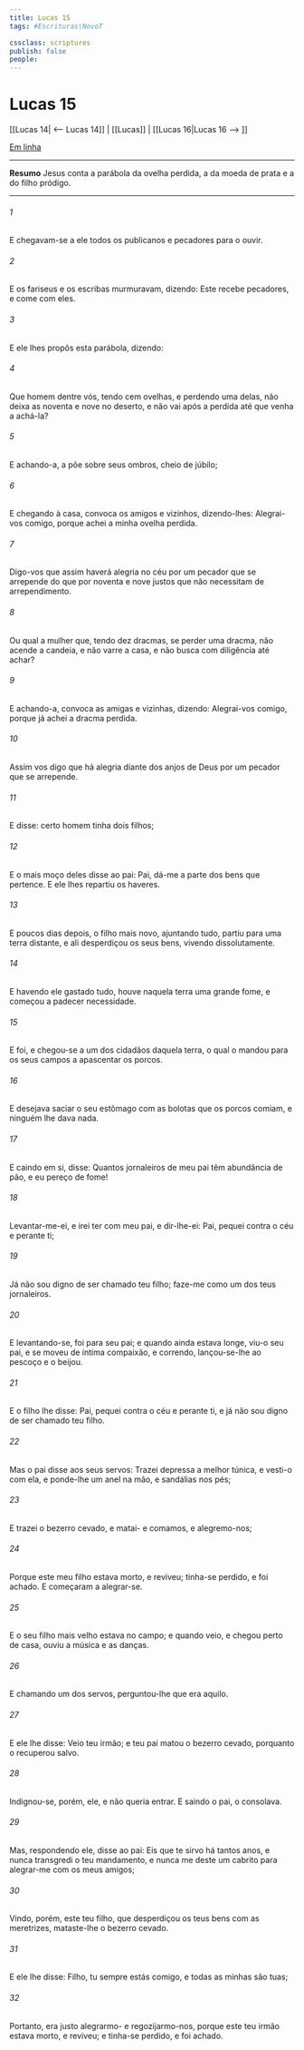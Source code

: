 ```yaml
---
title: Lucas 15
tags: #Escrituras\NovoT

cssclass: scriptures
publish: false
people:
---
```


# Lucas 15
[[Lucas 14| <-- Lucas 14]] | [[Lucas]] | [[Lucas 16|Lucas 16 --> ]]

[Em linha](https://churchofjesuschrist.org/study/scriptures/nt/luke/15?lang=por)

---
__Resumo__
Jesus conta a parábola da ovelha perdida, a da moeda de prata e a do filho pródigo.

---
###### 1 
E chegavam-se a ele todos os publicanos e pecadores para o ouvir.

###### 2 
E os fariseus e os escribas murmuravam, dizendo: Este recebe pecadores, e come com eles.

###### 3 
E ele lhes propôs esta parábola, dizendo:

###### 4 
Que homem dentre vós, tendo cem ovelhas, e perdendo uma delas, não deixa as noventa e nove no deserto, e não vai após a perdida até que venha a achá-la?

###### 5 
E achando-a, a põe sobre seus ombros, cheio de júbilo;

###### 6 
E chegando à casa, convoca os amigos e vizinhos, dizendo-lhes: Alegrai-vos comigo, porque  achei a minha ovelha perdida.

###### 7 
Digo-vos que assim haverá  alegria no céu por um pecador que se arrepende do que por noventa e nove justos que não necessitam de arrependimento.

###### 8 
Ou qual a mulher que, tendo dez dracmas, se perder uma dracma, não acende a candeia, e não varre a casa, e não busca com diligência até  achar?

###### 9 
E achando-a, convoca as amigas e vizinhas, dizendo: Alegrai-vos comigo, porque já achei a dracma perdida.

###### 10 
Assim vos digo que há alegria diante dos anjos de Deus por um pecador que se arrepende.

###### 11 
E disse:  certo homem tinha dois filhos;

###### 12 
E o mais moço deles disse ao pai: Pai, dá-me a parte dos bens que  pertence. E ele lhes repartiu os haveres.

###### 13 
E poucos dias depois, o filho mais novo, ajuntando tudo, partiu para uma terra  distante, e ali desperdiçou os seus bens, vivendo dissolutamente.

###### 14 
E havendo ele  gastado tudo, houve naquela terra uma grande fome, e começou a padecer necessidade.

###### 15 
E foi, e chegou-se a um dos cidadãos daquela terra, o qual o mandou para os seus campos a apascentar os porcos.

###### 16 
E desejava saciar o seu estômago com as bolotas que os porcos comiam, e ninguém lhe dava nada.

###### 17 
E caindo em si, disse: Quantos jornaleiros de meu pai têm abundância de pão, e eu pereço de fome!

###### 18 
Levantar-me-ei, e irei ter com meu pai, e dir-lhe-ei: Pai, pequei contra o céu e perante ti;

###### 19 
Já não sou digno de ser chamado teu filho; faze-me como um dos teus jornaleiros.

###### 20 
E levantando-se, foi para seu pai; e quando ainda estava longe, viu-o seu pai, e se moveu de íntima compaixão, e correndo, lançou-se-lhe ao pescoço e o beijou.

###### 21 
E o filho lhe disse: Pai, pequei contra o céu e perante ti, e já não sou digno de ser chamado teu filho.

###### 22 
Mas o pai disse aos seus servos: Trazei depressa a melhor túnica, e vesti-o com ela, e ponde-lhe um anel na mão, e sandálias nos pés;

###### 23 
E trazei o bezerro cevado, e matai- e comamos, e alegremo-nos;

###### 24 
Porque este meu filho estava morto, e reviveu; tinha-se perdido, e foi achado. E começaram a alegrar-se.

###### 25 
E o seu filho mais velho estava no campo; e quando veio, e chegou perto de casa, ouviu a música e as danças.

###### 26 
E chamando um dos servos, perguntou-lhe que era aquilo.

###### 27 
E ele lhe disse: Veio teu irmão; e teu pai matou o bezerro cevado, porquanto o recuperou  salvo.

###### 28 
Indignou-se, porém, ele, e não queria entrar. E saindo o pai, o consolava.

###### 29 
Mas, respondendo ele, disse ao pai: Eis que te sirvo há tantos anos, e nunca transgredi o teu mandamento, e nunca me deste um cabrito para alegrar-me com os meus amigos;

###### 30 
Vindo, porém, este teu filho, que desperdiçou os teus bens com as meretrizes, mataste-lhe o bezerro cevado.

###### 31 
E ele lhe disse: Filho, tu sempre estás comigo, e todas as minhas  são tuas;

###### 32 
Portanto, era justo alegrarmo- e regozijarmo-nos, porque este teu irmão estava morto, e reviveu; e tinha-se perdido, e foi achado.

